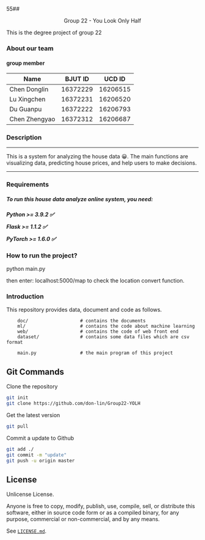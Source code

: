 55## <center>Group 22 - You Look Only Half</center>

This is the degree project of group 22

### About our team
#### group member

| Name         |  BJUT ID |  UCD ID  |
| ------------ |  ------  |  ------- |
| Chen Donglin | 16372229 | 16206515 |
| Lu Xingchen  | 16372231 | 16206520 |
| Du Guanpu    | 16372222 | 16206793 |
| Chen Zhengyao| 16372312 | 16206687 |

### Description

<hr>
This is a system for analyzing the house data &#x1f600;. The main functions are visualizing data, predicting house prices, and help users to make decisions.
<hr>
<h3>Requirements</h3>
<h5>To run this house data analyze online system, you need:<h5>
<p>Python >= 3.9.2  &#x2705;</p>
<p>Flask >= 1.1.2  &#x2705;</p>
<p>PyTorch >= 1.6.0  &#x2705;</p>


### How to run the project?

python main.py

then enter: localhost:5000/map  to check the location convert function.

### Introduction
This repository provides data, document and code as follows.

```
    doc/                   # contains the documents
    ml/                    # contains the code about machine learning
    web/                   # contains the code of web front end
    dataset/               # contains some data files which are csv format
    
    main.py                # the main program of this project 
```

## Git Commands
  
Clone the repository
```bash
git init
git clone https://github.com/don-lin/Group22-YOLH
```

Get the latest version
```bash
git pull
```

Commit a update to Github

```bash
git add ./
git commit -m "update"
git push -u origin master
```

## License

Unlicense License. 

Anyone is free to copy, modify, publish, use, compile, sell, or distribute this software, either in source code form or as a compiled binary, for any purpose, commercial or non-commercial, and by any means.

See [`LICENSE.md`](LICENSE.md).